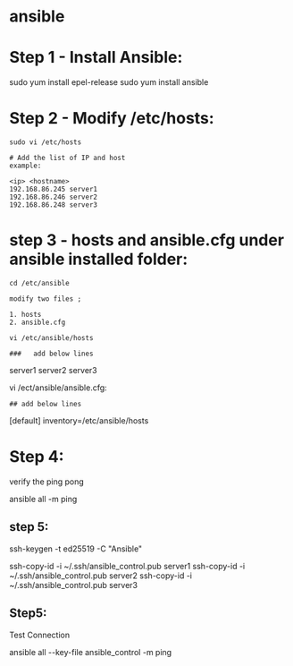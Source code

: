 # ansible

Step 1 - Install Ansible:
=========================
sudo yum install epel-release
sudo yum install ansible

Step 2 - Modify /etc/hosts:
===========================
	sudo vi /etc/hosts

	# Add the list of IP and host
	example:

	<ip> <hostname>
	192.168.86.245 server1
	192.168.86.246 server2
	192.168.86.248 server3

step 3 - hosts and ansible.cfg under ansible installed folder:
============================================================

	cd /etc/ansible

	modify two files ; 

	1. hosts
	2. ansible.cfg

	vi /etc/ansible/hosts

	###   add below lines

server1
server2
server3

vi /ect/ansible/ansible.cfg:

	## add below lines

[default]
inventory=/etc/ansible/hosts

Step 4:
========

verify the ping pong

ansible all -m ping


step 5:
-------------

ssh-keygen -t ed25519 -C "Ansible"

ssh-copy-id -i ~/.ssh/ansible_control.pub server1
ssh-copy-id -i ~/.ssh/ansible_control.pub server2
ssh-copy-id -i ~/.ssh/ansible_control.pub server3


Step5:
-----

Test Connection

ansible all --key-file ansible_control -m ping
